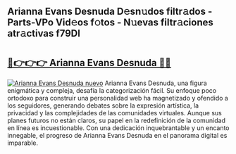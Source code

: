 ## Arianna Evans Desnuda D𝚎sn𝚞dos filtr𝚊dos - Parts-VPo Vid𝚎os f𝚘tos - N𝚞evas filtr𝚊ciones atr𝚊ctivas f79Dl

# <h2><a href="http://mb1i2o7.tromn.icu/?c=Arianna+Evans+Desnuda">🔗👉👉👉 Arianna Evans Desnuda 🔗🔗</a></h2>

[![Arianna Evans Desnuda nuevo](https://i.imgur.com/pEAQMta.gif)](http://mb1i2o7.tromn.icu/?c=Arianna+Evans+Desnuda)
Arianna Evans Desnuda, una figura enigmática y compleja, desafía la categorización fácil. Su enfoque poco ortodoxo para construir una personalidad web ha magnetizado y ofendido a los seguidores, generando debates sobre la expresión artística, la privacidad y las complejidades de las comunidades virtuales. Aunque sus planes futuros no están claros, su papel en la redefinición de la comunidad en línea es incuestionable. Con una dedicación inquebrantable y un encanto innegable, el progreso de Arianna Evans Desnuda en el panorama digital es imparable.
